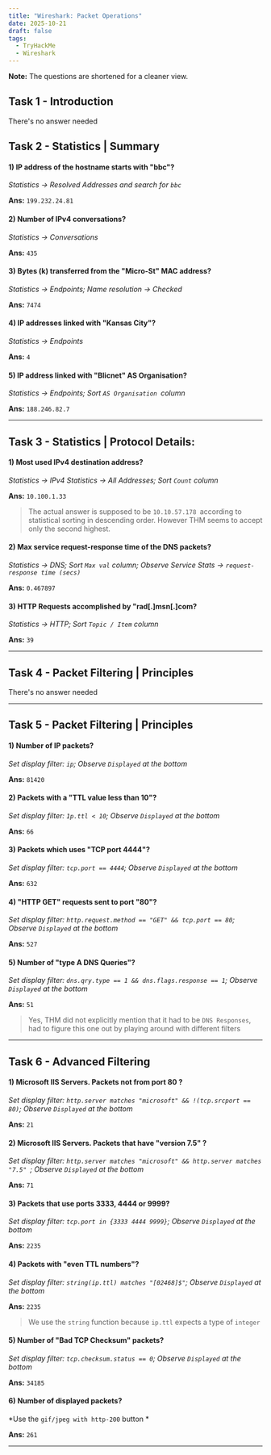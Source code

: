 ```yaml
---
title: "Wireshark: Packet Operations"
date: 2025-10-21
draft: false
tags:
  - TryHackMe
  - Wireshark
---
```

**Note:** The questions are shortened for a cleaner view.

## Task 1 - Introduction

There's no answer needed

## Task 2 - Statistics | Summary

#### 1) IP address of the hostname starts with "bbc"?

*Statistics -> Resolved Addresses and search for `bbc`*

**Ans:** `199.232.24.81`

#### 2) Number of IPv4 conversations?

*Statistics -> Conversations*

**Ans:** `435`

#### 3) Bytes (k) transferred from the "Micro-St" MAC address?

*Statistics -> Endpoints; Name resolution -> Checked*

**Ans:** `7474`

#### 4) IP addresses linked with "Kansas City"?

*Statistics -> Endpoints*

**Ans:** `4`

#### 5) IP address  linked with "Blicnet" AS Organisation?

*Statistics -> Endpoints; Sort `AS Organisation `column*

**Ans:** `188.246.82.7`

---

## Task 3 - Statistics | Protocol Details: 


#### 1) Most used IPv4 destination address?

*Statistics -> IPv4 Statistics -> All Addresses; Sort `Count` column*

**Ans:** `10.100.1.33`

> The actual answer is supposed to be `10.10.57.178 `according to statistical sorting in descending order. However THM seems to accept only the second highest.

#### 2) Max service request-response time of the DNS packets?

*Statistics -> DNS; Sort `Max val` column; Observe Service Stats -> `request-response time (secs)`*

**Ans:** `0.467897`

#### 3) HTTP Requests accomplished by "rad[.]msn[.]com?

*Statistics -> HTTP; Sort `Topic / Item` column*

**Ans:** `39`

---

## Task 4 - Packet Filtering | Principles

There's no answer needed

---

## Task 5 - Packet Filtering | Principles 

#### 1) Number of IP packets?

*Set display filter: `ip`; Observe `Displayed` at the bottom*

**Ans:** `81420`

#### 2) Packets with a "TTL value less than 10"?

*Set display filter: `1p.ttl < 10`; Observe `Displayed` at the bottom*

**Ans:** `66`

#### 3) Packets which uses "TCP port 4444"?

*Set display filter: `tcp.port == 4444`; Observe `Displayed` at the bottom*

**Ans:** `632`

#### 4) "HTTP GET" requests sent to port "80"?

*Set display filter: `http.request.method == "GET" && tcp.port == 80`; Observe `Displayed` at the bottom*

**Ans:** `527`

#### 5) Number of "type A DNS Queries"?

*Set display filter: `dns.qry.type == 1 && dns.flags.response == 1`; Observe `Displayed` at the bottom*

**Ans:** `51`

> Yes, THM did not explicitly mention that it had to be `DNS Responses`, had to figure this one out by playing around with different filters

---

## Task 6 - Advanced Filtering

#### 1) Microsoft IIS Servers. Packets not from port 80 ?

*Set display filter: `http.server matches "microsoft" && !(tcp.srcport == 80)`; Observe `Displayed` at the bottom*

**Ans:** `21`

#### 2) Microsoft IIS Servers. Packets that have "version 7.5" ?

*Set display filter: `http.server matches "microsoft" && http.server matches "7.5" `; Observe `Displayed` at the bottom*

**Ans:** `71`

#### 3) Packets that use ports 3333, 4444 or 9999?

*Set display filter: `tcp.port in {3333 4444 9999}`; Observe `Displayed` at the bottom*

**Ans:** `2235`

#### 4) Packets with "even TTL numbers"?

*Set display filter: `string(ip.ttl) matches "[02468]$"`; Observe `Displayed` at the bottom*

**Ans:** `2235`

> We use the `string` function because `ip.ttl` expects a type of `integer`

#### 5) Number of "Bad TCP Checksum" packets?

*Set display filter: `tcp.checksum.status == 0`; Observe `Displayed` at the bottom*

**Ans:** `34185`

#### 6) Number of displayed packets?

*Use the `gif/jpeg with http-200`  button *

**Ans:** `261`

---


